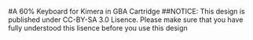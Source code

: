 #A 60% Keyboard for Kimera in GBA Cartridge
##NOTICE:
This design is published under CC-BY-SA 3.0 Lisence.
Please make sure that you have fully understood this lisence before you use this design
